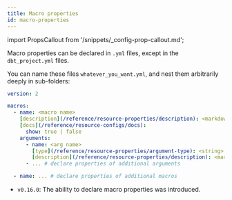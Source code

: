 ```yaml
---
title: Macro properties
id: macro-properties
---
```


import PropsCallout from '/snippets/_config-prop-callout.md';

Macro properties can be declared in `.yml` files, except in the `dbt_project.yml` files. <PropsCallout title={frontMatter.title}/>  <br /> 

 You can name these files `whatever_you_want.yml`, and nest them arbitrarily deeply in sub-folders:

<File name='macros/<filename>.yml'>

```yml
version: 2

macros:
  - name: <macro name>
    [description](/reference/resource-properties/description): <markdown_string>
    [docs](/reference/resource-configs/docs):
      show: true | false
    arguments:
      - name: <arg name>
        [type](/reference/resource-properties/argument-type): <string>
        [description](/reference/resource-properties/description): <markdown_string>
      - ... # declare properties of additional arguments

  - name: ... # declare properties of additional macros

```

</File>

<Changelog>

* `v0.16.0`: The ability to declare macro properties was introduced.

</Changelog>
